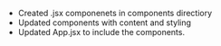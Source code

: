 - Created .jsx componenets in components directiory
- Updated components with content and styling 
- Updated App.jsx to include the components.

